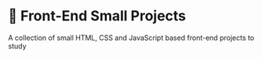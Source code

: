 # :art: Front-End Small Projects
A collection of small HTML, CSS and JavaScript based front-end projects to study
